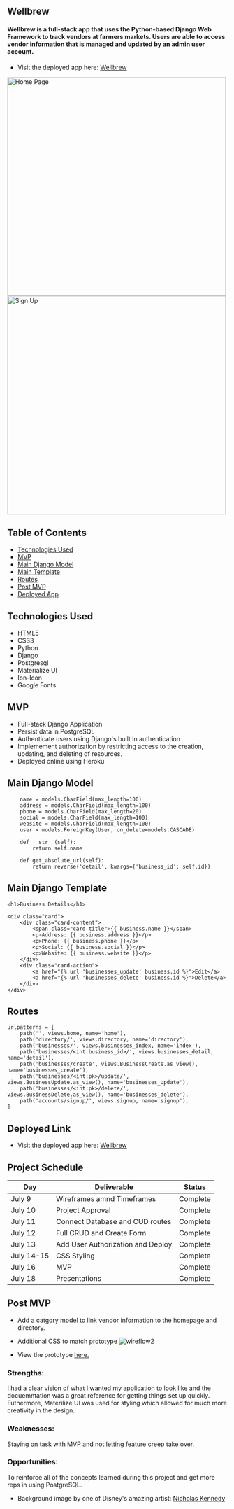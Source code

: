 ## Wellbrew

#### Wellbrew is a full-stack app that uses the Python-based Django Web Framework to track vendors at farmers markets. Users are able to access vendor information that is managed and updated by an admin user account. 

* Visit the deployed app here: [Wellbrew](https://wellbrew.herokuapp.com/)

<img width="500" alt="Home Page" src="https://user-images.githubusercontent.com/103911002/179635950-dc90bdcb-c602-4491-b5a7-28aa652a6570.png">

<img width="500" alt="Sign Up" src="https://user-images.githubusercontent.com/103911002/178975124-683379dd-5dba-46e7-b40b-defa7c82d7d7.png">

## Table of Contents
* [Technologies Used](#technologiesused)
* [MVP](#MVP)
* [Main Django Model](#maindjangomodel)
* [Main Template](#maintemplate)
* [Routes](#routes)
* [Post MVP](#postmvp)
* [Deployed App](#deployment)


## <a name="technologiesused"></a>Technologies Used
* HTML5
* CSS3
* Python
* Django
* Postgresql
* Materialize UI
* Ion-Icon
* Google Fonts

## <a name="MVP"></a>MVP
* Full-stack Django Application
* Persist data in PostgreSQL
* Authenticate users using Django's built in authentication
* Implemement authorization by restricting access to the creation, updating, and deleting of resources.
* Deployed online using Heroku

## <a name="maindjangomodel"></a>Main Django Model 
``` class Business(models.Model):
    name = models.CharField(max_length=100)
    address = models.CharField(max_length=100)
    phone = models.CharField(max_length=20)
    social = models.CharField(max_length=100)
    website = models.CharField(max_length=100)
    user = models.ForeignKey(User, on_delete=models.CASCADE)

    def __str__(self):
        return self.name

    def get_absolute_url(self):
        return reverse('detail', kwargs={'business_id': self.id})
 ```
## <a name="maintemplate"></a>Main Django Template 
``` 
<h1>Business Details</h1>

<div class="card">
    <div class="card-content">
        <span class="card-title">{{ business.name }}</span>
        <p>Address: {{ business.address }}</p>
        <p>Phone: {{ business.phone }}</p>
        <p>Social: {{ business.social }}</p>
        <p>Website: {{ business.website }}</p>
    </div>
    <div class="card-action">
        <a href="{% url 'businesses_update' business.id %}">Edit</a>
        <a href="{% url 'businesses_delete' business.id %}">Delete</a>
    </div>
</div>
```
## <a name="routes"></a>Routes  
```
urlpatterns = [
    path('', views.home, name='home'),
    path('directory/', views.directory, name='directory'),
    path('businesses/', views.businesses_index, name='index'),
    path('businesses/<int:business_id>/', views.businesses_detail, name='detail'),
    path('businesses/create', views.BusinessCreate.as_view(), name='businesses_create'),
    path('businesses/<int:pk>/update/', views.BusinessUpdate.as_view(), name='businesses_update'),
    path('businesses/<int:pk>/delete/', views.BusinessDelete.as_view(), name='businesses_delete'),
    path('accounts/signup/', views.signup, name='signup'),
]
```

## <a name="deployment"></a>Deployed Link
* Visit the deployed app here: [Wellbrew](https://wellbrew.herokuapp.com/)

## Project Schedule
|  Day | Deliverable | Status
|---|---| ---|
|July 9| Wireframes amnd Timeframes | Complete
|July 10| Project Approval | Complete
|July 11| Connect Database and CUD routes| Complete
|July 12| Full CRUD and Create Form | Complete
|July 13| Add User Authorization and Deploy  | Complete
|July 14-15| CSS Styling | Complete
|July 16| MVP | Complete
|July 18| Presentations | Complete

## <a name="postmvp"></a>Post MVP
* Add a catgory model to link vendor information to the homepage and directory.
* Additional CSS to match prototype
![wireflow2](https://user-images.githubusercontent.com/103911002/180382121-6f4770dc-d186-47ba-aa7a-9ae99a23bcde.png)

* View the prototype [here.](https://www.figma.com/proto/KF6Do2q6FTRQAE8PccbngJ/Wellbrew?node-id=20%3A45&scaling=scale-down&page-id=0%3A1&starting-point-node-id=20%3A45)

### Strengths:
I had a clear vision of what I wanted my application to look like and the docuemntation was a great reference for getting things set up quickly. Futhermore, Materilize UI was used for styling which allowed for much more creativity in the design. 
### Weaknesses:
Staying on task with MVP and not letting feature creep take over.  
### Opportunities:
To reinforce all of the concepts learned during this project and get more reps in using PostgreSQL. 


* Background image by one of Disney's amazing artist: [Nicholas Kennedy](https://paintwithnick.artstation.com/projects/W2dDZy)




